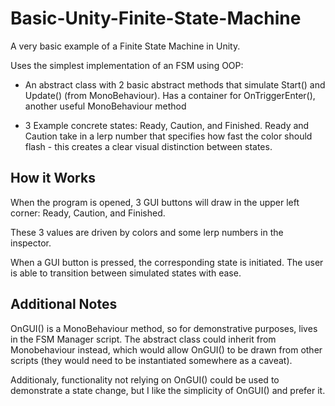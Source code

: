 # Basic-Unity-Finite-State-Machine

A very basic example of a Finite State Machine in Unity.

Uses the simplest implementation of an FSM using OOP:

 - An abstract class with 2 basic abstract methods that simulate Start() and Update() (from MonoBehaviour). Has a container for OnTriggerEnter(), another useful MonoBehaviour method

 - 3 Example concrete states: Ready, Caution, and Finished. Ready and Caution take in a lerp number that specifies how fast the color should flash - this creates a clear visual distinction between states.
 
## How it Works
When the program is opened, 3 GUI buttons will draw in the upper left corner: Ready, Caution, and Finished.

These 3 values are driven by colors and some lerp numbers in the inspector.

When a GUI button is pressed, the corresponding state is initiated. The user is able to transition between simulated states with ease.

## Additional Notes 

OnGUI() is a MonoBehaviour method, so for demonstrative purposes, lives in the FSM Manager script. The abstract class could inherit from Monobehaviour instead, which would allow OnGUI() to be drawn from other scripts (they would need to be instantiated somewhere as a caveat). 

Additionaly, functionality not relying on OnGUI() could be used to demonstrate a state change, but I like the simplicity of OnGUI() and prefer it.
